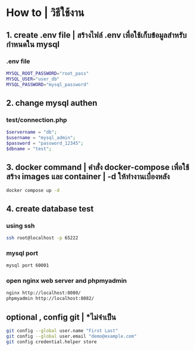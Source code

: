 # How to | วิธีใช้งาน
## 1. create .env file | สร้างไฟล์ .env เพื่อใช้เก็บข้อมูลสำหรับกำหนดใน mysql
### .env file
```bash
MYSQL_ROOT_PASSWORD="root_pass"
MYSQL_USER="user_db"
MYSQL_PASSWORD="mysql_password"
```

## 2. change mysql authen
### test/connection.php
```php
$servername = "db"; 
$username = "mysql_admin";
$password = "password_12345";
$dbname = "test";
```

## 3. docker command | คำสั่ง docker-compose  เพื่อใช้สร้าง images และ container | -d ให้ทำงานเบื่องหลัง
```bash
docker compose up -d
```
## 4. create database  test 

### using ssh 
```bash
ssh root@localhost -p 65222
```

### mysql port 
```bash
mysql port 60001
```

### open nginx web server and phpmyadmin
```bash
nginx http://localhost:8080/
phpmyadmin http://localhost:8082/
```

## optional , config git | *ไม่จำเป็น
```bash
git config --global user.name "First Last"
git config --global user.email "demo@example.com"
git config credential.helper store
```